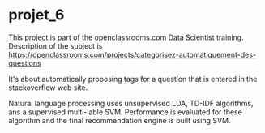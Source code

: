 # projet_6

This project is part of the openclassrooms.com Data Scientist training.
Description of the subject is https://openclassrooms.com/projects/categorisez-automatiquement-des-questions

It's about automatically proposing tags for a question that is entered in the stackoverflow web site.

Natural language processing uses unsupervised LDA, TD-IDF algorithms, ans a supervised multi-lable SVM. Performance is evaluated for these algorithm and the final recommendation engine is built using SVM.
